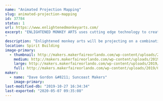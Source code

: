 ```yaml
---
name: "Animated Projection Mapping"
slug: animated-projection-mapping
id: 37784
status: 1
url: https://www.enlightenedmonkeyarts.com/
excerpt: "ENLIGHTENED MONKEY ARTS uses cutting edge technology to create a site specific projection mapping exhibit.  Projections will be shown on 3D objects. Display with include interactive elements including fog machine and smog puffer. 
"
description: "Enlightened monkey arts will be projecting on a combination of 3D structures creating a unique visual experience specific to Maker Fair Orlando."
location: Spirit Building
image-primary:
  - thumbnail: http://makers.makerfaireorlando.com/wp-content/uploads/2019/09/Projection-mapping-Sage-150x150.jpg
    medium: http://makers.makerfaireorlando.com/wp-content/uploads/2019/09/Projection-mapping-Sage-300x200.jpg
    large: http://makers.makerfaireorlando.com/wp-content/uploads/2019/09/Projection-mapping-Sage-1024x683.jpg
    full: http://makers.makerfaireorlando.com/wp-content/uploads/2019/09/Projection-mapping-Sage.jpg
maker:
  - name: "Dave Gordon &#8211; Suncoast Makers"
    image-primary: 
last-modified-db: "2019-10-27 16:34:34"
last-exported: "2020-05-07 09:35:08"
---
```

